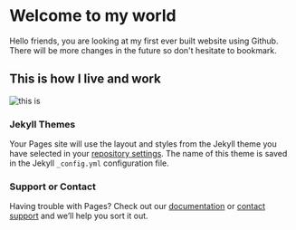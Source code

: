 # Welcome to my world

Hello friends, you are looking at my first ever built website using Github. There will be more changes in the future so don't hesitate to bookmark. 

## This is how I live and work
![this is ](https://user-images.githubusercontent.com/29227260/26849965-98821dda-4b0e-11e7-95e2-47e742675e29.jpeg)

### Jekyll Themes

Your Pages site will use the layout and styles from the Jekyll theme you have selected in your [repository settings](https://github.com/Lynguyen12/lynguyen12.github.io/settings). The name of this theme is saved in the Jekyll `_config.yml` configuration file.

### Support or Contact

Having trouble with Pages? Check out our [documentation](https://help.github.com/categories/github-pages-basics/) or [contact support](https://github.com/contact) and we’ll help you sort it out.
